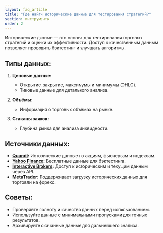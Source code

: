 ```yaml
---
layout: faq_article
title: "Где найти исторические данные для тестирования стратегий?"
section: инструменты
order: 2
---
```


Исторические данные — это основа для тестирования торговых стратегий и оценки их эффективности. Доступ к качественным данным позволяет проводить бэктестинг и улучшать алгоритмы.

## Типы данных:

1. **Ценовые данные:**
   - Открытие, закрытие, максимумы и минимумы (OHLC).
   - Тиковые данные для детального анализа.

2. **Объёмы:**
   - Информация о торговых объёмах на рынке.

3. **Стаканы заявок:**
   - Глубина рынка для анализа ликвидности.

## Источники данных:

- **[Quandl](https://www.quandl.com/):** Исторические данные по акциям, фьючерсам и индексам.
- **[Yahoo Finance](https://finance.yahoo.com/):** Бесплатные данные для бэктестинга.
- **[Interactive Brokers](https://www.interactivebrokers.com/):** Доступ к историческим и текущим данным через API.
- **MetaTrader:** Поддерживает загрузку исторических данных для торговли на форекс.

## Советы:

- Проверяйте полноту и качество данных перед использованием.
- Используйте данные с минимальными пропусками для точных результатов.
- Архивируйте скачанные данные для дальнейшего анализа.
